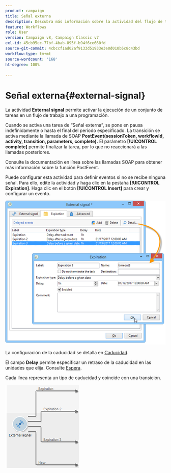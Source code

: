 ```yaml
---
product: campaign
title: Señal externa
description: Descubra más información sobre la actividad del flujo de trabajo Señal externa
feature: Workflows
role: User
version: Campaign v8, Campaign Classic v7
exl-id: 45cb95ec-77bf-4bab-895f-b94f6ce660fd
source-git-commit: 4cbccf1ad02af9133d51933e3e0d010b5c8c43bd
workflow-type: tm+mt
source-wordcount: '168'
ht-degree: 100%

---
```


# Señal externa{#external-signal}



La actividad **External signal** permite activar la ejecución de un conjunto de tareas en un flujo de trabajo a una programación.

Cuando se activa una tarea de “Señal externa”, se pone en pausa indefinidamente o hasta el final del periodo especificado. La transición se activa mediante la llamada de SOAP **PostEvent(sessionToken, workflowId, activity, transition, parameters, complete).** El parámetro **[!UICONTROL complete]** permite finalizar la tarea, por lo que no reaccionará a las llamadas posteriores.

Consulte la documentación en línea sobre las llamadas SOAP para obtener más información sobre la función PostEvent.

Puede configurar esta actividad para definir eventos si no se recibe ninguna señal. Para ello, edite la actividad y haga clic en la pestaña **[!UICONTROL Expiration]**. Haga clic en el botón **[!UICONTROL Insert]** para crear y configurar un evento.

![](assets/edit_signal.png)

La configuración de la caducidad se detalla en [Caducidad](define-approvals.md).

El campo **Delay** permite especificar un retraso de la caducidad en las unidades que elija. Consulte [Espera](wait.md).

Cada línea representa un tipo de caducidad y coincide con una transición.

![](assets/external_sign_diag.png)
